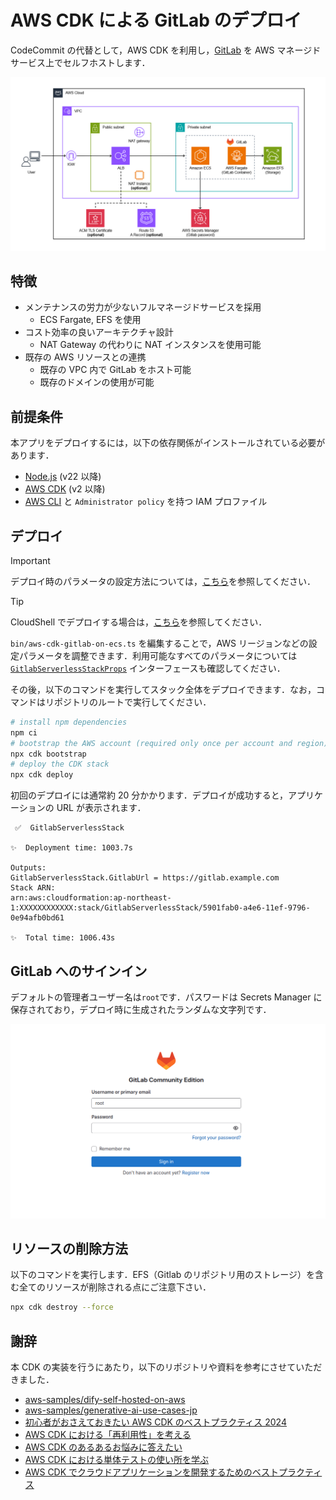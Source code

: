 # AWS CDK による GitLab のデプロイ

CodeCommit の代替として，AWS CDK を利用し，[GitLab](https://about.gitlab.com/) を AWS マネージドサービス上でセルフホストします．

![architecture](./assets/gitlab_architecture.png)

## 特徴

- メンテナンスの労力が少ないフルマネージドサービスを採用
  - ECS Fargate, EFS を使用
- コスト効率の良いアーキテクチャ設計
  - NAT Gateway の代わりに NAT インスタンスを使用可能
- 既存の AWS リソースとの連携
  - 既存の VPC 内で GitLab をホスト可能
  - 既存のドメインの使用が可能

## 前提条件

本アプリをデプロイするには，以下の依存関係がインストールされている必要があります．

- [Node.js](https://nodejs.org/en/download/package-manager) (v22 以降)
- [AWS CDK](https://docs.aws.amazon.com/cdk/v2/guide/work-with-cdk-typescript.html) (v2 以降)
- [AWS CLI](https://docs.aws.amazon.com/cli/latest/userguide/getting-started-install.html) と `Administrator policy` を持つ IAM プロファイル

## デプロイ

> [!IMPORTANT]
> デプロイ時のパラメータの設定方法については，[こちら](./docs/DEPLOY_OPTION_ja.md)を参照してください．

> [!TIP]
> CloudShell でデプロイする場合は，[こちら](./docs/DEPLOY_ON_CLOUDSHELL_ja.md)を参照してください．

`bin/aws-cdk-gitlab-on-ecs.ts` を編集することで，AWS リージョンなどの設定パラメータを調整できます．利用可能なすべてのパラメータについては [`GitlabServerlessStackProps`](./lib/aws-cdk-gitlab-on-ecs-stack.ts) インターフェースも確認してください．

その後，以下のコマンドを実行してスタック全体をデプロイできます．なお，コマンドはリポジトリのルートで実行してください．

```sh
# install npm dependencies
npm ci
# bootstrap the AWS account (required only once per account and region)
npx cdk bootstrap
# deploy the CDK stack
npx cdk deploy
```

初回のデプロイには通常約 20 分かかります．デプロイが成功すると，アプリケーションの URL が表示されます．

```
 ✅  GitlabServerlessStack

✨  Deployment time: 1003.7s

Outputs:
GitlabServerlessStack.GitlabUrl = https://gitlab.example.com
Stack ARN:
arn:aws:cloudformation:ap-northeast-1:XXXXXXXXXXXX:stack/GitlabServerlessStack/5901fab0-a4e6-11ef-9796-0e94afb0bd61

✨  Total time: 1006.43s
```

## GitLab へのサインイン

デフォルトの管理者ユーザー名は`root`です．パスワードは Secrets Manager に保存されており，デプロイ時に生成されたランダムな文字列です．

![signin](./assets/gitlab_signin.png)

## リソースの削除方法

以下のコマンドを実行します．EFS（Gitlab のリポジトリ用のストレージ）を含む全てのリソースが削除される点にご注意下さい．

```sh
npx cdk destroy --force
```

## 謝辞

本 CDK の実装を行うにあたり，以下のリポジトリや資料を参考にさせていただきました．

- [aws-samples/dify-self-hosted-on-aws](https://github.com/aws-samples/dify-self-hosted-on-aws)
- [aws-samples/generative-ai-use-cases-jp](https://github.com/aws-samples/generative-ai-use-cases-jp)
- [初心者がおさえておきたい AWS CDK のベストプラクティス 2024](https://speakerdeck.com/konokenj/cdk-best-practice-2024)
- [AWS CDK における「再利用性」を考える](https://speakerdeck.com/gotok365/aws-cdk-reusability)
- [AWS CDK のあるあるお悩みに答えたい](https://speakerdeck.com/tmokmss/answering-cdk-faqs)
- [AWS CDK における単体テストの使い所を学ぶ](https://aws.amazon.com/jp/builders-flash/202411/learn-cdk-unit-test/)
- [AWS CDK でクラウドアプリケーションを開発するためのベストプラクティス](https://aws.amazon.com/jp/blogs/news/best-practices-for-developing-cloud-applications-with-aws-cdk/)
